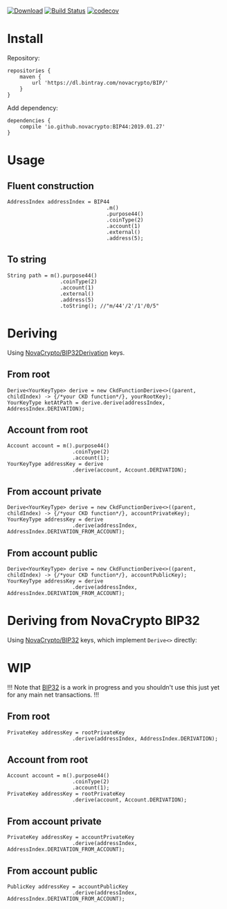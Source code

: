 [![Download](https://api.bintray.com/packages/novacrypto/BIP/BIP44/images/download.svg)](https://bintray.com/novacrypto/BIP/BIP44/_latestVersion) [![Build Status](https://travis-ci.org/NovaCrypto/BIP44.svg?branch=master)](https://travis-ci.org/NovaCrypto/BIP44) [![codecov](https://codecov.io/gh/NovaCrypto/BIP44/branch/master/graph/badge.svg)](https://codecov.io/gh/NovaCrypto/BIP44)

# Install

Repository:

```
repositories {
    maven {
        url 'https://dl.bintray.com/novacrypto/BIP/'
    }
}
```

Add dependency:

```
dependencies {
    compile 'io.github.novacrypto:BIP44:2019.01.27'
}

```

# Usage

## Fluent construction

```
AddressIndex addressIndex = BIP44
                                .m()
                                .purpose44()
                                .coinType(2)
                                .account(1)
                                .external()
                                .address(5);
```

## To string

```
String path = m().purpose44()
                 .coinType(2)
                 .account(1)
                 .external()
                 .address(5)
                 .toString(); //"m/44'/2'/1'/0/5"
```

# Deriving

Using [NovaCrypto/BIP32Derivation](https://github.com/NovaCrypto/BIP32Derivation) keys.

## From root

```
Derive<YourKeyType> derive = new CkdFunctionDerive<>((parent, childIndex) -> {/*your CKD function*/}, yourRootKey);
YourKeyType ketAtPath = derive.derive(addressIndex, AddressIndex.DERIVATION);
```

## Account from root

```
Account account = m().purpose44()
                     .coinType(2)
                     .account(1);
YourKeyType addressKey = derive
                     .derive(account, Account.DERIVATION);
```

## From account private

```
Derive<YourKeyType> derive = new CkdFunctionDerive<>((parent, childIndex) -> {/*your CKD function*/}, accountPrivateKey);
YourKeyType addressKey = derive
                     .derive(addressIndex, AddressIndex.DERIVATION_FROM_ACCOUNT);
```

## From account public

```
Derive<YourKeyType> derive = new CkdFunctionDerive<>((parent, childIndex) -> {/*your CKD function*/}, accountPublicKey);
YourKeyType addressKey = derive
                     .derive(addressIndex, AddressIndex.DERIVATION_FROM_ACCOUNT);
```

# Deriving from NovaCrypto BIP32

Using [NovaCrypto/BIP32](https://github.com/NovaCrypto/BIP32) keys, which implement `Derive<>` directly:

# WIP

!!! Note that [BIP32](https://github.com/NovaCrypto/BIP32) is a work in progress and you shouldn't use this just yet for any main net transactions. !!!

## From root

```
PrivateKey addressKey = rootPrivateKey
                     .derive(addressIndex, AddressIndex.DERIVATION);
```

## Account from root

```
Account account = m().purpose44()
                     .coinType(2)
                     .account(1);
PrivateKey addressKey = rootPrivateKey
                     .derive(account, Account.DERIVATION);
```

## From account private

```
PrivateKey addressKey = accountPrivateKey
                     .derive(addressIndex, AddressIndex.DERIVATION_FROM_ACCOUNT);
```

## From account public

```
PublicKey addressKey = accountPublicKey
                     .derive(addressIndex, AddressIndex.DERIVATION_FROM_ACCOUNT);
```
